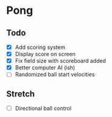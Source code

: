 # Pong
## Todo
- [x] Add scoring system
- [x] Display score on screen
- [x] Fix field size with scoreboard added
- [x] Better computer AI (ish)
- [ ] Randomized ball start velocities

## Stretch
- [ ] Directional ball control